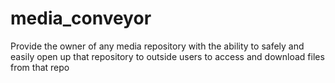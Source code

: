 # media_conveyor
Provide the owner of any media repository with the ability to safely and easily open up that repository to outside users to access and download files from that repo
